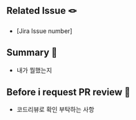 ## Related Issue 🪢

- [Jira Issue number]

## Summary 🌿

- 내가 뭘했는지

## Before i request PR review 🧤

- 코드리뷰로 확인 부탁하는 사항
